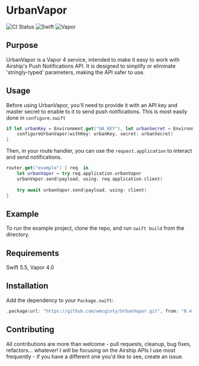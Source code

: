 # UrbanVapor

![CI Status](https://github.com/wmcginty/UrbanVapor/actions/workflows/main.yml/badge.svg)
![Swift](http://img.shields.io/badge/swift-5.5-brightgreen.svg)
![Vapor](http://img.shields.io/badge/vapor-4.0-brightgreen.svg)

## Purpose
UrbanVapor is a Vapor 4 service, intended to make it easy to work with Airship's Push Notifications API. It is designed to simplify or eliminate 'stringly-typed' parameters, making the API safer to use.

## Usage
Before using UrbanVapor, you'll need to provide it with an API key and master secret to enable to it to send push notifications. This is most easily done in `configure.swift`

```swift
if let urbanKey = Environment.get("UA_KEY"), let urbanSecret = Environment.get("UA_SECRET") {
    configureUrbanVapor(withKey: urbanKey, secret: urbanSecret)
}
```

Then, in your route handler, you can use the `request.application` to interact and send notifications.

```swift
router.get("example") { req  in
    let urbanVapor = try req.application.urbanVapor
    urbanVapor.send(payload, using: req.application.client)
    
    try await urbanVapor.send(payload, using: client)
}
```

## Example

To run the example project, clone the repo, and run `swift build` from the directory.

## Requirements

Swift 5.5, Vapor 4.0

## Installation

Add the dependency to your `Package.swift`:

```swift
.package(url: "https://github.com/wmcginty/UrbanVapor.git", from: "0.4.0")
```

## Contributing

All contributions are more than welcome - pull requests, cleanup, bug fixes, refactors... whatever! I will be focusing on the Airship APIs I use most frequently - if you have a different one you'd like to see, create an issue.
